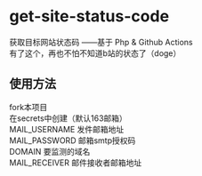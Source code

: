 # get-site-status-code
获取目标网站状态码 ——基于 Php & Github Actions<br>
有了这个，再也不怕不知道b站的状态了（doge）

## 使用方法
fork本项目<br>
在secrets中创建（默认163邮箱）<br>
MAIL_USERNAME 发件邮箱地址<br>
MAIL_PASSWORD 邮箱smtp授权码<br>
DOMAIN 要监测的域名<br>
MAIL_RECEIVER 邮件接收者邮箱地址<br>

